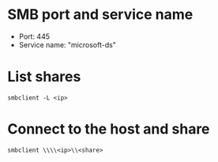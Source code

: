 # SMB port and service name

- Port: 445
- Service name: "microsoft-ds"

# List shares

```
smbclient -L <ip>
```

# Connect to the host and share

```
smbclient \\\\<ip>\\<share>
```

